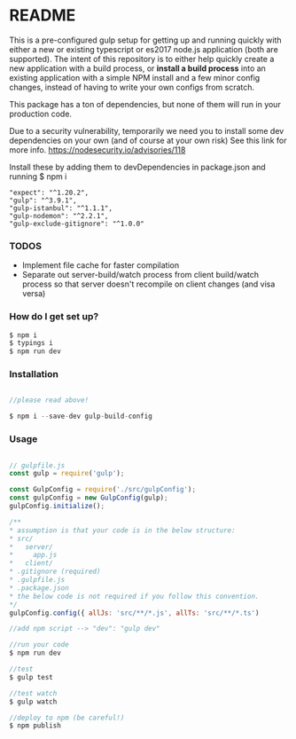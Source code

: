 # README #

This is a pre-configured gulp setup for getting up and running quickly with either a new or existing typescript or es2017 node.js application (both are supported). 
The intent of this repository is to either help quickly create a new application with a build process, or **install a build process** into an existing application with a simple NPM install and a few minor config changes, instead of having to write your own configs from scratch.

This package has a ton of dependencies, but none of them will run in your production code.

Due to a security vulnerability, temporarily we need you to install some dev dependencies on your own (and of course at your own risk)
See this link for more info. https://nodesecurity.io/advisories/118

Install these by adding them to devDependencies in package.json and running $ npm i

    "expect": "^1.20.2",
    "gulp": "^3.9.1",
    "gulp-istanbul": "^1.1.1",
    "gulp-nodemon": "^2.2.1",
    "gulp-exclude-gitignore": "^1.0.0"

### TODOS ###
* Implement file cache for faster compilation
* Separate out server-build/watch process from client build/watch process so that server doesn't recompile on client changes (and visa versa)

### How do I get set up? ###

```sh
$ npm i
$ typings i
$ npm run dev
```
### Installation ###

```js

//please read above!

$ npm i --save-dev gulp-build-config

```

### Usage ###

```js

// gulpfile.js
const gulp = require('gulp');

const GulpConfig = require('./src/gulpConfig');
const gulpConfig = new GulpConfig(gulp);
gulpConfig.initialize();

/**
* assumption is that your code is in the below structure: 
* src/
*   server/
*     app.js
*   client/
* .gitignore (required)
* .gulpfile.js
* .package.json
* the below code is not required if you follow this convention.
*/
gulpConfig.config({ allJs: 'src/**/*.js', allTs: 'src/**/*.ts')

//add npm script --> "dev": "gulp dev"

//run your code
$ npm run dev

//test 
$ gulp test

//test watch
$ gulp watch

//deploy to npm (be careful!)
$ npm publish

```